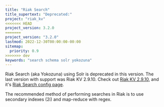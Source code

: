 ```yaml
---
title: "Riak Search"
title_supertext: "Deprecated:"
project: "riak_kv"
<<<<<<< HEAD
project_version: 3.2.0
=======
project_version: "3.2.0"
lastmod: 2022-12-30T00:00:00-00:00
sitemap:
  priority: 0.9
>>>>>>> dev
keywords: "search schema solr yokozuna"
---
```


[riak 2.9.10]: {{<baseurl>}}riak/kv/2.9.10/
[config 2.9.10-search]: {{<baseurl>}}riak/kv/2.9.10/configuring/search/

Riak Search (aka Yokozuna) using Solr is deprecated in this version. The last version with support was Riak KV 2.9.10. Check out [Riak KV 2.9.10][riak 2.9.10], and it's [Riak Search config page][config 2.9.10-search].

The recommended method of performing searches in Riak is to use secondary indexes (2i) and map-reduce with regex.
